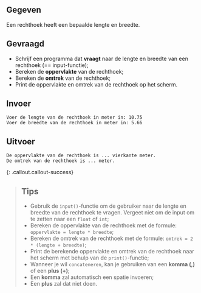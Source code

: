 ## Gegeven

Een rechthoek heeft een bepaalde lengte en breedte.

## Gevraagd

* Schrijf een programma dat **vraagt** naar de lengte en breedte van een rechthoek (== input-functie);
* Bereken de **oppervlakte** van de rechthoek;
* Bereken de **omtrek** van de rechthoek;
* Print de oppervlakte en omtrek van de rechthoek op het scherm.

## Invoer
```
Voer de lengte van de rechthoek in meter in: 10.75
Voer de breedte van de rechthoek in meter in: 5.66
```

## Uitvoer
```
De oppervlakte van de rechthoek is ... vierkante meter.
De omtrek van de rechthoek is ... meter.
```

{: .callout.callout-success}
>## Tips
>* Gebruik de `input()`-functie om de gebruiker naar de lengte en breedte van de rechthoek te vragen. Vergeet niet om de input om te zetten naar een `float` of `int`;
>* Bereken de oppervlakte van de rechthoek met de formule: `oppervlakte = lengte * breedte`;
>* Bereken de omtrek van de rechthoek met de formule: `omtrek = 2 * (lengte + breedte)`;
>* Print de berekende oppervlakte en omtrek van de rechthoek naar het scherm met behulp van de `print()`-functie;
>* Wanneer je wil `concateneren`, kan je gebruiken van een **komma (,)** of een **plus (+)**;
>* Een **komma** zal automatisch een spatie invoeren;
>* Een **plus** zal dat niet doen. 
